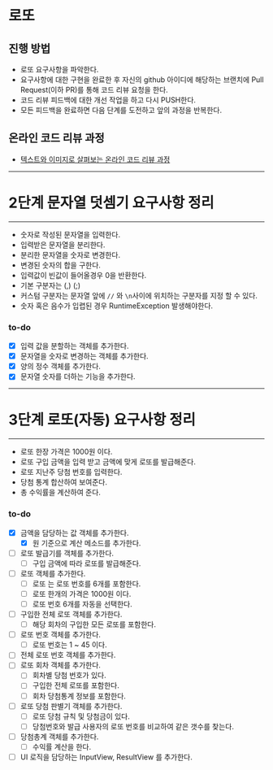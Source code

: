 # 로또
## 진행 방법
* 로또 요구사항을 파악한다.
* 요구사항에 대한 구현을 완료한 후 자신의 github 아이디에 해당하는 브랜치에 Pull Request(이하 PR)를 통해 코드 리뷰 요청을 한다.
* 코드 리뷰 피드백에 대한 개선 작업을 하고 다시 PUSH한다.
* 모든 피드백을 완료하면 다음 단계를 도전하고 앞의 과정을 반복한다.

## 온라인 코드 리뷰 과정
* [텍스트와 이미지로 살펴보는 온라인 코드 리뷰 과정](https://github.com/next-step/nextstep-docs/tree/master/codereview)

---

# 2단계 문자열 덧셈기 요구사항 정리

---

* 숫자로 작성된 문자열을 입력한다.
* 입력받은 문자열을 분리한다.
* 분리한 문자열을 숫자로 변경한다.
* 변경된 숫자의 합을 구한다.
* 입력값이 빈값이 들어올경우 0을 반환한다.
* 기본 구분자는 (,) (;)
* 커스텀 구분자는 문자열 앞에 `//` 와 `\n`사이에 위치하는 구분자를 지정 할 수 있다.
* 숫자 혹은 음수가 입렵된 경우 RuntimeException 발생해야한다.


### to-do

- [x] 입력 값을 분할하는 객체를 추가한다.
- [x] 문자열을 숫자로 변경하는 객체를 추가한다.
- [x] 양의 정수 객체를 추가한다.
- [x] 문자열 숫자를 더하는 기능을 추가한다.

---

# 3단계 로또(자동) 요구사항 정리

---

* 로또 한장 가격은 1000원 이다.
* 로또 구입 금액을 입력 받고 금액에 맞게 로또를 발급해준다.
* 로또 지난주 당첨 번호를 입력한다.
* 당첨 통계 합산하여 보여준다.
* 총 수익률을 계산하여 준다.


### to-do

- [x] 금액을 담당하는 값 객체를 추가한다.
  - [x] 원 기준으로 계산 메소드를 추가한다.
- [ ] 로또 발급기를 객체를 추가한다.
  - [ ] 구입 금액에 따라 로또를 발급해준다.
- [ ] 로또 객체를 추가한다.
  - [ ] 로또 는 로또 번호를 6개를 포함한다.
  - [ ] 로또 한개의 가격은 1000원 이다.
  - [ ] 로또 번호 6개를 자동을 선택한다.
- [ ] 구입한 전체 로또 객체를 추가한다.
  - [ ] 해당 회차의 구입한 모든 로또를 포함한다.  
- [ ] 로또 번호 객체를 추가한다.
  - [ ] 로또 번호는 1 ~ 45 이다.
- [ ] 전체 로또 번호 객체를 추가한다.
- [ ] 로또 회차 객체를 추가한다.
  - [ ] 회차별 당첨 번호가 있다.
  - [ ] 구입한 전체 로또를 포함한다.
  - [ ] 회차 당첨통계 정보를 포함한다.
- [ ] 로또 당첨 판별기 객체를 추가한다.
  - [ ] 로또 당첨 규칙 및 당첨금이 있다.
  - [ ] 당첨번호와 발급 사용자의 로또 번호를 비교하여 같은 갯수를 찾는다.
- [ ] 당첨총계 객체를 추가한다.
  - [ ] 수익률 계산을 한다.
- [ ] UI 로직을 담당하는 InputView, ResultView 를 추가한다.
